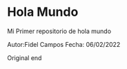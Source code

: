 # Hola Mundo
Mi Primer repositorio de hola mundo

Autor:Fidel Campos
Fecha: 06/02/2022

Original end

